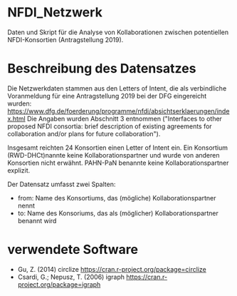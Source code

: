 # NFDI_Netzwerk
Daten und Skript für die Analyse von Kollaborationen zwischen potentiellen NFDI-Konsortien (Antragstellung 2019).

# Beschreibung des Datensatzes
Die Netzwerkdaten stammen aus den Letters of Intent, die als verbindliche Voranmeldung für eine Antragstellung 2019 bei der DFG eingereicht wurden:
https://www.dfg.de/foerderung/programme/nfdi/absichtserklaerungen/index.html
Die Angaben wurden Abschnitt 3 entnommen ("Interfaces to other proposed NFDI consortia: brief description of existing agreements for collaboration and/or plans for future collaboration").

Insgesamt reichten 24 Konsortien einen Letter of Intent ein. Ein Konsortium (RWD-DHCt)nannte keine Kollaborationspartner und wurde von anderen Konsortien nicht erwähnt. PAHN-PaN benannte keine Kollaborationspartner explizit.

Der Datensatz umfasst zwei Spalten:
- from: Name des Konsortiums, das (mögliche) Kollaborationspartner nennt
- to: Name des Konsoriums, das als (möglicher) Kollaborationspartner benannt wird

# verwendete Software
- Gu, Z. (2014) circlize https://cran.r-project.org/package=circlize
- Csardi, G.; Nepusz, T. (2006) igraph https://cran.r-project.org/package=igraph
